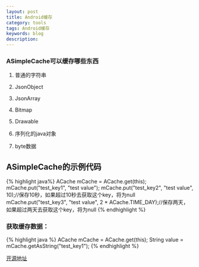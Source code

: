 ```yaml
---
layout: post
title: Android缓存
category: tools
tags: Android缓存
keywords: blog
description:
---
```


### ASimpleCache可以缓存哪些东西

1. 普通的字符串

1. JsonObject

1. JsonArray

1. Bitmap

1. Drawable

1. 序列化的java对象

1. byte数据

## ASimpleCache的示例代码

{% highlight java%}
ACache mCache = ACache.get(this);
mCache.put("test_key1", "test value");
mCache.put("test_key2", "test value", 10);//保存10秒，如果超过10秒去获取这个key，将为null
mCache.put("test_key3", "test value", 2 * ACache.TIME_DAY);//保存两天，如果超过两天去获取这个key，将为null
{% endhighlight %}

### 获取缓存数据：

{% highlight java %}
ACache mCache = ACache.get(this);
String value = mCache.getAsString("test_key1");
{% endhighlight %}

[开源地址](https://github.com/yangfuhai/ASimpleCache)